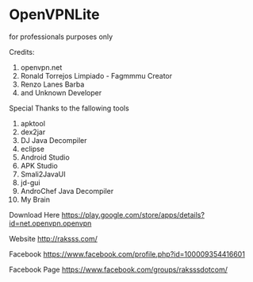 # OpenVPNLite
for professionals purposes only

Credits:
1. openvpn.net
2. Ronald Torrejos Limpiado - Fagmmmu Creator
3. Renzo Lanes Barba
4. and Unknown Developer

Special Thanks to the fallowing tools 

1. apktool
2. dex2jar
3. DJ Java Decompiler
4. eclipse 
5. Android Studio
6. APK Studio
7. Smali2JavaUI
8. jd-gui 
9. AndroChef Java Decompiler
10. My Brain 

Download Here
https://play.google.com/store/apps/details?id=net.openvpn.openvpn

Website
http://raksss.com/

Facebook 
https://www.facebook.com/profile.php?id=100009354416601

Facebook Page
https://www.facebook.com/groups/raksssdotcom/

